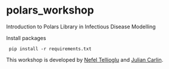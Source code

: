 # polars_workshop
 Introduction to Polars Library in Infectious Disease Modelling


 Install packages
 
```
 pip install -r requirements.txt
```

This workshop is developed by [Nefel Tellioglu](https://github.com/nefeltellioglu) and [Julian Carlin](https://github.com/JulianCarlin).
